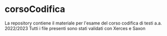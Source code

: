 # corsoCodifica
La repository contiene il materiale per l'esame del corso codifica di testi a.a. 2022/2023
Tutti i file presenti sono stati validati con Xerces e Saxon 
